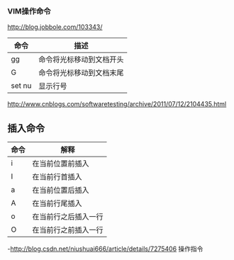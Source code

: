 ### VIM操作命令
http://blog.jobbole.com/103343/

命令 | 描述
---| ---
gg | 命令将光标移动到文档开头
G  | 命令将光标移动到文档末尾
set nu | 显示行号

http://www.cnblogs.com/softwaretesting/archive/2011/07/12/2104435.html

## 插入命令

命令 | 解释
---| ---
i | 在当前位置前插入
I | 在当前行首插入
a | 在当前位置后插入
A | 在当前行尾插入
o | 在当前行之后插入一行
O | 在当前行之前插入一行

-http://blog.csdn.net/niushuai666/article/details/7275406 操作指令
